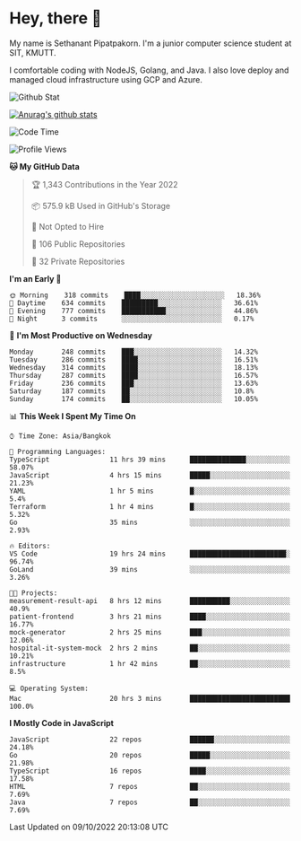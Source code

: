 # Hey, there 🙌
My name is Sethanant Pipatpakorn. I'm a junior computer science student at SIT, KMUTT.

I comfortable coding with NodeJS, Golang, and Java. I also love deploy and managed cloud infrastructure using GCP and Azure.

![Github Stat](https://github-profile-summary-cards.vercel.app/api/cards/profile-details?username=thetkpark&theme=dracula)

[![Anurag's github stats](https://github-readme-stats.vercel.app/api?username=thetkpark&count_private=true&show_icons=true&theme=tokyonight)](https://github.com/anuraghazra/github-readme-stats)

<!--START_SECTION:waka-->
![Code Time](http://img.shields.io/badge/Code%20Time-842%20hrs%2049%20mins-blue)

![Profile Views](http://img.shields.io/badge/Profile%20Views-5-blue)

**🐱 My GitHub Data** 

> 🏆 1,343 Contributions in the Year 2022
 > 
> 📦 575.9 kB Used in GitHub's Storage 
 > 
> 🚫 Not Opted to Hire
 > 
> 📜 106 Public Repositories 
 > 
> 🔑 32 Private Repositories  
 > 
**I'm an Early 🐤** 

```text
🌞 Morning    318 commits    ████░░░░░░░░░░░░░░░░░░░░░   18.36% 
🌆 Daytime    634 commits    █████████░░░░░░░░░░░░░░░░   36.61% 
🌃 Evening    777 commits    ███████████░░░░░░░░░░░░░░   44.86% 
🌙 Night      3 commits      ░░░░░░░░░░░░░░░░░░░░░░░░░   0.17%

```
📅 **I'm Most Productive on Wednesday** 

```text
Monday       248 commits    ███░░░░░░░░░░░░░░░░░░░░░░   14.32% 
Tuesday      286 commits    ████░░░░░░░░░░░░░░░░░░░░░   16.51% 
Wednesday    314 commits    ████░░░░░░░░░░░░░░░░░░░░░   18.13% 
Thursday     287 commits    ████░░░░░░░░░░░░░░░░░░░░░   16.57% 
Friday       236 commits    ███░░░░░░░░░░░░░░░░░░░░░░   13.63% 
Saturday     187 commits    ██░░░░░░░░░░░░░░░░░░░░░░░   10.8% 
Sunday       174 commits    ██░░░░░░░░░░░░░░░░░░░░░░░   10.05%

```


📊 **This Week I Spent My Time On** 

```text
⌚︎ Time Zone: Asia/Bangkok

💬 Programming Languages: 
TypeScript               11 hrs 39 mins      ██████████████░░░░░░░░░░░   58.07% 
JavaScript               4 hrs 15 mins       █████░░░░░░░░░░░░░░░░░░░░   21.23% 
YAML                     1 hr 5 mins         █░░░░░░░░░░░░░░░░░░░░░░░░   5.4% 
Terraform                1 hr 4 mins         █░░░░░░░░░░░░░░░░░░░░░░░░   5.32% 
Go                       35 mins             ░░░░░░░░░░░░░░░░░░░░░░░░░   2.93%

🔥 Editors: 
VS Code                  19 hrs 24 mins      ████████████████████████░   96.74% 
GoLand                   39 mins             ░░░░░░░░░░░░░░░░░░░░░░░░░   3.26%

🐱‍💻 Projects: 
measurement-result-api   8 hrs 12 mins       ██████████░░░░░░░░░░░░░░░   40.9% 
patient-frontend         3 hrs 21 mins       ████░░░░░░░░░░░░░░░░░░░░░   16.77% 
mock-generator           2 hrs 25 mins       ███░░░░░░░░░░░░░░░░░░░░░░   12.06% 
hospital-it-system-mock  2 hrs 2 mins        ██░░░░░░░░░░░░░░░░░░░░░░░   10.21% 
infrastructure           1 hr 42 mins        ██░░░░░░░░░░░░░░░░░░░░░░░   8.5%

💻 Operating System: 
Mac                      20 hrs 3 mins       █████████████████████████   100.0%

```

**I Mostly Code in JavaScript** 

```text
JavaScript               22 repos            ██████░░░░░░░░░░░░░░░░░░░   24.18% 
Go                       20 repos            █████░░░░░░░░░░░░░░░░░░░░   21.98% 
TypeScript               16 repos            ████░░░░░░░░░░░░░░░░░░░░░   17.58% 
HTML                     7 repos             ██░░░░░░░░░░░░░░░░░░░░░░░   7.69% 
Java                     7 repos             ██░░░░░░░░░░░░░░░░░░░░░░░   7.69%

```



 Last Updated on 09/10/2022 20:13:08 UTC
<!--END_SECTION:waka-->
